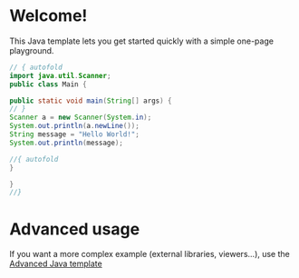 # Welcome!

This Java template lets you get started quickly with a simple one-page playground.

```java runnable
// { autofold
import java.util.Scanner;
public class Main {

public static void main(String[] args) {
// }
Scanner a = new Scanner(System.in);
System.out.println(a.newLine());
String message = "Hello World!";
System.out.println(message);

//{ autofold
}

}
//}
```

# Advanced usage

If you want a more complex example (external libraries, viewers...), use the [Advanced Java template](https://tech.io/select-repo/385)

